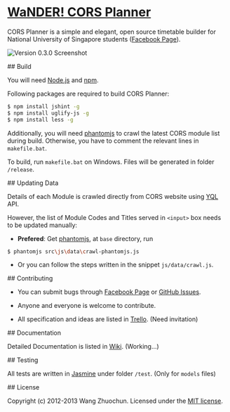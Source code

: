 # [WaNDER! CORS Planner](http://cors.bicrement.com/)

CORS Planner is a simple and elegant, open source timetable builder for National University of Singapore students ([Facebook Page](https://www.facebook.com/cors.planner)).

![Version 0.3.0 Screenshot](https://fbcdn-sphotos-f-a.akamaihd.net/hphotos-ak-ash3/530386_522148014470753_1886317266_n.png)

<a name="build" />
## Build

You will need [Node.js](http://nodejs.org) and [npm](http://npmjs.org).

Following packages are required to build CORS Planner:

```bash
$ npm install jshint -g
$ npm install uglify-js -g
$ npm install less -g
```

Additionally, you will need [phantomjs](http://phantomjs.org/) to crawl the latest CORS module list during build. Otherwise, you have to comment the relevant lines in `makefile.bat`.

To build, run `makefile.bat` on Windows. Files will be generated in folder `/release`.

<a name="data" />
## Updating Data

Details of each Module is crawled directly from CORS website using [YQL](http://developer.yahoo.com/yql/) API.

However, the list of Module Codes and Titles served in `<input>` box needs to be updated manually:

* __Prefered__: Get [phantomjs](http://phantomjs.org/), at `base` directory, run

```bash
$ phantomjs src\js\data\crawl-phantomjs.js
```

* Or you can follow the steps written in the snippet `js/data/crawl.js`.

<a name="contribute" />
## Contributing

* You can submit bugs through [Facebook Page](https://www.facebook.com/pages/CORS-Planner/522030524482502) or [GitHub Issues](https://github.com/zhuochun/cors-planner/issues).

* Anyone and everyone is welcome to contribute.

* All specification and ideas are listed in [Trello](https://trello.com/board/cors-planner/). (Need invitation)

<a name="doc" />
## Documentation

Detailed Documentation is listed in [Wiki](https://github.com/zhuochun/cors-planner/wiki). (Working...)

<a name="test" />
## Testing

All tests are written in [Jasmine](http://pivotal.github.com/jasmine/) under folder `/test`. (Only for `models` files)

<a name="license" />
## License

Copyright (c) 2012-2013 Wang Zhuochun. Licensed under the [MIT license](https://github.com/zhuochun/cors-planner/blob/master/LICENSE).
